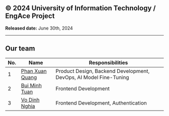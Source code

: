 **© 2024 University of Information Technology / EngAce Project** 
------------ 
**Released date:** June 30th, 2024
____________________________
## Our team 
| No. | Name | Responsibilities |
| --- | --- | --- |
| 1 | [Phan Xuan Quang](https://github.com/phanxuanquang "Phan Xuân Quang") | Product Design, Backend Development, DevOps, AI Model Fine-Tuning|
| 2 | [Bui Minh Tuan](https://github.com/tuan20520342 "Bùi Minh Tuấn") | Frontend Development |
| 3 | [Vo Dinh Nghia](https://github.com/nghia0111 "Võ Đình Nghĩa") | Frontend Development, Authentication | 
